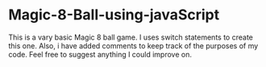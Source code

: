 # Magic-8-Ball-using-javaScript
This is a vary basic Magic 8 ball game.  I uses switch statements to create this one.  Also, i have added comments to keep track of the purposes of my code.  Feel free to suggest anything I could improve on.  
